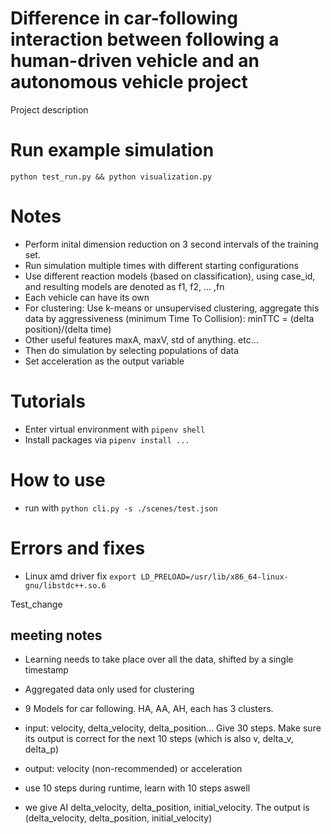 # Difference in car-following interaction between following a human-driven vehicle and an autonomous vehicle project

Project description

# Run example simulation

`python test_run.py && python visualization.py`

# Notes

- Perform inital dimension reduction on 3 second intervals of the training set.
- Run simulation multiple times with different starting configurations
- Use different reaction models (based on classification), using case_id, and resulting models are denoted as f1, f2, ... ,fn
- Each vehicle can have its own
- For clustering: Use k-means or unsupervised clustering, aggregate this data by aggressiveness (minimum Time To Collision): minTTC = (delta position)/(delta time)
- Other useful features maxA, maxV, std of anything. etc...
- Then do simulation by selecting populations of data
- Set acceleration as the output variable

# Tutorials

- Enter virtual environment with `pipenv shell`
- Install packages via `pipenv install ...`

# How to use

- run with `python cli.py -s ./scenes/test.json`

# Errors and fixes

- Linux amd driver fix `export LD_PRELOAD=/usr/lib/x86_64-linux-gnu/libstdc++.so.6`

Test_change

## meeting notes

- Learning needs to take place over all the data, shifted by a single timestamp
- Aggregated data only used for clustering
- 9 Models for car following. HA, AA, AH, each has 3 clusters.
- input: velocity, delta_velocity, delta_position... Give 30 steps. Make sure its output is correct for the next 10 steps (which is also v, delta_v, delta_p)
- output: velocity (non-recommended) or acceleration
- use 10 steps during runtime, learn with 10 steps aswell

- we give AI delta_velocity, delta_position, initial_velocity. The output is (delta_velocity, delta_position, initial_velocity)
